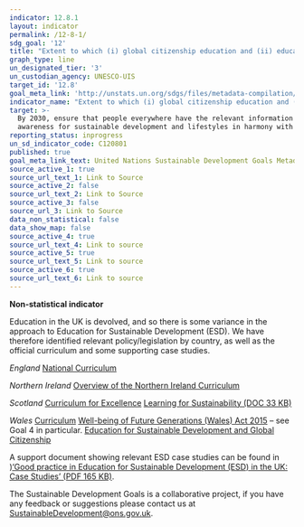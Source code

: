 ```yaml
---
indicator: 12.8.1
layout: indicator
permalink: /12-8-1/
sdg_goal: '12'
title: "Extent to which (i) global citizenship education and (ii) education for sustainable development (including climate change education) are mainstreamed in (a) national education policies; (b)\_curricula; (c) teacher education; and (d) student assessment"
graph_type: line
un_designated_tier: '3'
un_custodian_agency: UNESCO-UIS
target_id: '12.8'
goal_meta_link: 'http://unstats.un.org/sdgs/files/metadata-compilation/Metadata-Goal-12.pdf'
indicator_name: "Extent to which (i) global citizenship education and (ii) education for sustainable development (including climate change education) are mainstreamed in (a) national education policies; (b)\_curricula; (c) teacher education; and (d) student assessment"
target: >-
  By 2030, ensure that people everywhere have the relevant information and
  awareness for sustainable development and lifestyles in harmony with nature
reporting_status: inprogress
un_sd_indicator_code: C120801
published: true
goal_meta_link_text: United Nations Sustainable Development Goals Metadata (pdf 782kB)
source_active_1: true
source_url_text_1: Link to Source
source_active_2: false
source_url_text_2: Link to Source
source_active_3: false
source_url_3: Link to Source
data_non_statistical: false
data_show_map: false
source_active_4: true
source_url_text_4: Link to source
source_active_5: true
source_url_text_5: Link to source
source_active_6: true
source_url_text_6: Link to source
---
```

**Non-statistical indicator**

Education in the UK is devolved, and so there is some variance in the approach to Education for Sustainable Development (ESD). We have therefore identified relevant policy/legislation by country, as well as the official curriculum and some supporting case studies.

*England*
[National Curriculum](https://www.gov.uk/government/collections/national-curriculum)

*Northern Ireland*
[Overview of the Northern Ireland Curriculum](http://ccea.org.uk/curriculum/overview)

*Scotland*
[Curriculum for Excellence](http://www.gov.scot/resource/doc/226155/0061245.pdf)
[Learning for Sustainability (DOC 33 KB)](http://www.gov.scot/resource/0041/00416172.docx)

*Wales*
[Curriculum](http://learning.gov.wales/resources/improvementareas/curriculum/?lang=en)
[Well-being of Future Generations (Wales) Act 2015](http://www.legislation.gov.uk/anaw/2015/2/contents/enacted) – see Goal 4 in particular.
[Education for Sustainable Development and Global Citizenship](http://learning.gov.wales/resources/browse-all/education-for-sustainable-development-and-global-citizenship/?lang=en)

A support document showing relevant ESD case studies can be found in )[‘Good practice in Education for Sustainable Development (ESD) in the UK: Case Studies’ (PDF 165 KB)](https://www.unesco.org.uk/wp-content/uploads/2017/04/UKNC-Case-Study-1-FINAL.pdf).

The Sustainable Development Goals is a collaborative project, if you have any feedback or suggestions please contact us at <SustainableDevelopment@ons.gov.uk>.